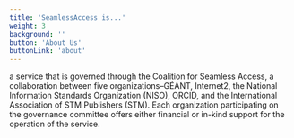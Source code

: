 ```yaml
---
title: 'SeamlessAccess is...'
weight: 3
background: ''
button: 'About Us'
buttonLink: 'about'
---
```


a service that is governed through the Coalition for Seamless Access, a collaboration between five organizations–GÉANT, Internet2, the National Information Standards Organization (NISO), ORCID, and the International Association of STM Publishers (STM). Each organization participating on the governance committee offers either financial or in-kind support for the operation of the service.
